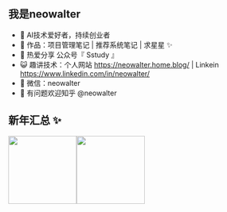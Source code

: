 ## 我是neowalter 

- 🐧 AI技术爱好者，持续创业者
- 🏡 作品：项目管理笔记 | 推荐系统笔记 | 求星星 ✨
- 🌱 热爱分享 公众号『 Sstudy 』
- 😺 趣讲技术：个人网站 https://neowalter.home.blog/ | Linkein https://www.linkedin.com/in/neowalter/
- 💬 微信：neowalter
- 🤔 有问题欢迎知乎 @neowalter

## 新年汇总 ✨

<img align="" height="137px" src="https://github-readme-stats.vercel.app/api?username=neowalter&hide_title=true&hide_border=true&show_icons=true&include_all_commits=true&line_height=21&bg_color=0,EC6C6C,FFD479,FFFC79,73FA79&theme=graywhite&locale=cn" /><img align="" height="137px" src="https://github-readme-stats.vercel.app/api/top-langs/?username=neowalter&hide_title=true&hide_border=true&layout=compact&bg_color=0,73FA79,73FDFF,D783FF&theme=graywhite&locale=cn" />
